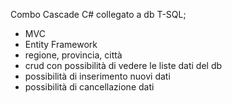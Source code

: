 Combo Cascade C# collegato a db T-SQL;
- MVC
- Entity Framework
- regione, provincia, città
- crud con possibilità di vedere le liste dati del db
- possibilità di inserimento nuovi dati
- possibilità di cancellazione dati
    
